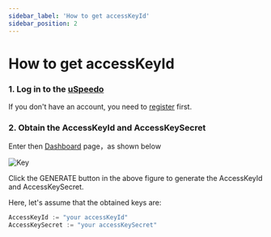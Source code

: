 ```yaml
---
sidebar_label: 'How to get accessKeyId'
sidebar_position: 2
---
```


# How to get accessKeyId

### 1. Log in to the [uSpeedo](https://console.uspeedo.com)

If you don't have an account, you need to [register](https://console.uspeedo.com/signin) first.

### 2. Obtain the AccessKeyId and AccessKeySecret

Enter then [Dashboard](https://console.uspeedo.com) page，as shown below

![Key](/img/sdk/key.png)

Click the GENERATE button in the above figure to generate the AccessKeyId and AccessKeySecret.

Here, let's assume that the obtained keys are:

```js
AccessKeyId := "your accessKeyId"
AccessKeySecret := "your accessKeySecret"
```
